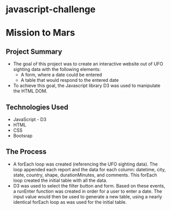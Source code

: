 # javascript-challenge

# Mission to Mars

## Project Summary

* The goal of this project was to create an interactive website out of UFO sighting data with the following elements:
  * A form, where a date could be entered
  * A table that would respond to the entered date
* To achieve this goal, the Javascript library D3 was used to manipulate the HTML DOM.

## Technologies Used

* JavaScript - D3
* HTML
* CSS
* Bootsrap

## The Process

* A forEach loop was created (referencing the UFO sighting data). The loop appended each report and the data for each column: datetime, city, state, country, shape, durationMinutes, and comments. This forEach loop created the initial table with all the data.
* D3 was used to select the filter button and form. Based on these events, a runEnter function was created in order for a user to enter a date. The input value would then be used to generate a new table, using a nearly identical forEach loop as was used for the initial table. 

